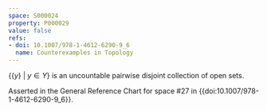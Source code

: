 ```yaml
---
space: S000024
property: P000029
value: false
refs:
- doi: 10.1007/978-1-4612-6290-9_6
  name: Counterexamples in Topology
---
```


$\{\{y\}\ |\ y \in Y\}$ is an uncountable pairwise disjoint collection of open sets.

Asserted in the General Reference Chart for space #27 in
{{doi:10.1007/978-1-4612-6290-9_6}}.
